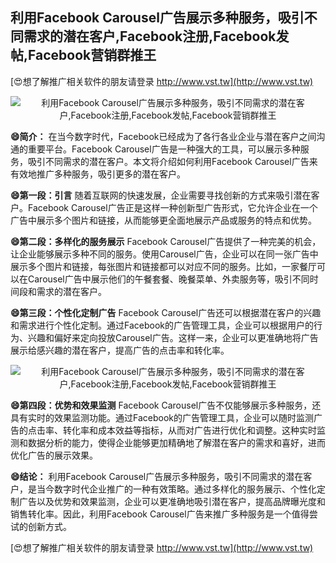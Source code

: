 ## **利用Facebook Carousel广告展示多种服务，吸引不同需求的潜在客户,Facebook注册,Facebook发帖,Facebook营销群推王**

[😍想了解推广相关软件的朋友请登录 http://www.vst.tw](http://www.vst.tw)

 <center><img src="https://vst.tw/MP4/tuiguang/png/6.png" alt="利用Facebook Carousel广告展示多种服务，吸引不同需求的潜在客户,Facebook注册,Facebook发帖,Facebook营销群推王"></center>

**😄简介：**
在当今数字时代，Facebook已经成为了各行各业企业与潜在客户之间沟通的重要平台。Facebook Carousel广告是一种强大的工具，可以展示多种服务，吸引不同需求的潜在客户。本文将介绍如何利用Facebook Carousel广告来有效地推广多种服务，吸引更多的潜在客户。

**😄第一段：引言**
随着互联网的快速发展，企业需要寻找创新的方式来吸引潜在客户。Facebook Carousel广告正是这样一种创新型广告形式，它允许企业在一个广告中展示多个图片和链接，从而能够更全面地展示产品或服务的特点和优势。

**😄第二段：多样化的服务展示**
Facebook Carousel广告提供了一种完美的机会，让企业能够展示多种不同的服务。使用Carousel广告，企业可以在同一张广告中展示多个图片和链接，每张图片和链接都可以对应不同的服务。比如，一家餐厅可以在Carousel广告中展示他们的午餐套餐、晚餐菜单、外卖服务等，吸引不同时间段和需求的潜在客户。

**😄第三段：个性化定制广告**
Facebook Carousel广告还可以根据潜在客户的兴趣和需求进行个性化定制。通过Facebook的广告管理工具，企业可以根据用户的行为、兴趣和偏好来定向投放Carousel广告。这样一来，企业可以更准确地将广告展示给感兴趣的潜在客户，提高广告的点击率和转化率。

 <center><img src="https://vst.tw/MP4/tuiguang/png/1.png" alt="利用Facebook Carousel广告展示多种服务，吸引不同需求的潜在客户,Facebook注册,Facebook发帖,Facebook营销群推王"></center>

**😄第四段：优势和效果监测**
Facebook Carousel广告不仅能够展示多种服务，还具有实时的效果监测功能。通过Facebook的广告管理工具，企业可以随时监测广告的点击率、转化率和成本效益等指标，从而对广告进行优化和调整。这种实时监测和数据分析的能力，使得企业能够更加精确地了解潜在客户的需求和喜好，进而优化广告的展示效果。

**😄结论：**
利用Facebook Carousel广告展示多种服务，吸引不同需求的潜在客户，是当今数字时代企业推广的一种有效策略。通过多样化的服务展示、个性化定制广告以及优势和效果监测，企业可以更准确地吸引潜在客户，提高品牌曝光度和销售转化率。因此，利用Facebook Carousel广告来推广多种服务是一个值得尝试的创新方式。

[😍想了解推广相关软件的朋友请登录 http://www.vst.tw](http://www.vst.tw)



